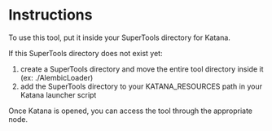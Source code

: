 # Instructions

To use this tool, put it inside your SuperTools directory for Katana.

If this SuperTools directory does not exist yet:
1. create a SuperTools directory and move the entire tool directory inside it (ex: ./AlembicLoader)
2. add the SuperTools directory to your KATANA_RESOURCES path in your Katana launcher script

Once Katana is opened, you can access the tool through the appropriate node.
